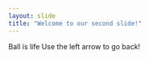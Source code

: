 ```yaml
---
layout: slide
title: "Welcome to our second slide!"
---
```

Ball is life
Use the left arrow to go back!
